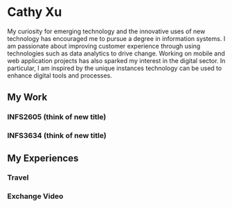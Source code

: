 # Cathy Xu

My curiosity for emerging technology and the innovative uses of new technology has encouraged me to pursue a degree in information systems. I am passionate about improving customer experience through using technologies such as data analytics to drive change. Working on mobile and web application projects has also sparked my interest in the digital sector. In particular, I am inspired by the unique instances technology can be used to enhance digital tools and processes. 

## My Work
### INFS2605 (think of new title)

### INFS3634 (think of new title)

## My Experiences
### Travel

### Exchange Video
